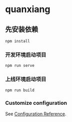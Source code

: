 # quanxiang

## 先安装依赖
```
npm install
```

### 开发环境启动项目
```
npm run serve
```

### 上线环境启动项目
```
npm run build
```

### Customize configuration
See [Configuration Reference](https://cli.vuejs.org/config/).
